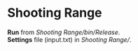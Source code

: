 # Shooting Range
**Run** from *Shooting Range/bin/Release*.  
**Settings** file (input.txt) in *Shooting Range/*.
